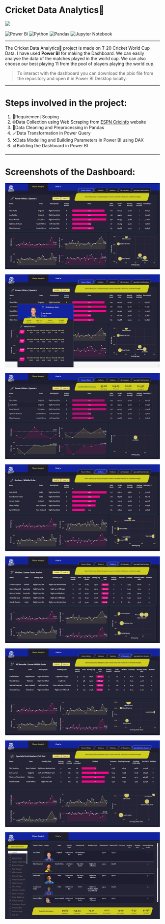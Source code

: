# Cricket Data Analytics🏏

![](https://visitor-badge.laobi.icu/badge?page_id=yashchinchole/T20-World-Cup-Cricket-Data-Analytics)

![Power Bi](https://img.shields.io/badge/power_bi-F2C811?style=for-the-badge&logo=powerbi&logoColor=black)
![Python](https://img.shields.io/badge/python-3670A0?style=for-the-badge&logo=python&logoColor=ffdd54)
![Pandas](https://img.shields.io/badge/pandas-%23150458.svg?style=for-the-badge&logo=pandas&logoColor=white)
![Jupyter Notebook](https://img.shields.io/badge/jupyter-%23FA0F00.svg?style=for-the-badge&logo=jupyter&logoColor=white)

---

The Cricket Data Analytics🏏 project is made on T-20 Cricket World Cup Data. I have used **Power BI** for making the Dashboard. We can easily analyse the data of the matches played in the world cup. We can also choose our best playing 11 from the pool of players playing the world cup.

> To interact with the dashboard you can download the pbix file from the repository and open it in Power BI Desktop locally.

---

# Steps involved in the project:

1. 📝Requirement Scoping
2. 🌐Data Collection using Web Scraping from [ESPN Cricinfo](http://www.espn.in/cricket/) website
3. 🧹Data Cleaning and Preprocessing in Pandas
4. 🪄Data Transformation in Power Query
5. ⚒️Data Modelling and Building Parameters in Power BI using DAX
6. 📊Building the Dashboard in Power BI

---

# Screenshots of the Dashboard:

![power_hitters_and_openers](./assets/Screenshots/power_hitters_and_openers.jpg)

![hover_effect](./assets/Screenshots/hover_effect.jpg)

![individual_stats](./assets/Screenshots/individual_stats.jpg)

![anchors](./assets/Screenshots/anchors.jpg)

![finishers](./assets/Screenshots/finishers.jpg)

![all_rounders](./assets/Screenshots/all_rounders.jpg)

![fast_bowlers](./assets/Screenshots/fast_bowlers.jpg)

![pick_final_11](./assets/Screenshots/pick_final_11.jpg)

